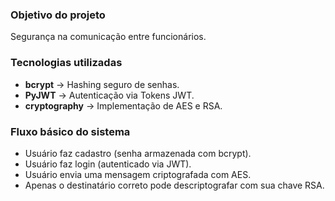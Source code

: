 ### Objetivo do projeto
Segurança na comunicação entre funcionários.
### Tecnologias utilizadas
* <b>bcrypt</b> → Hashing seguro de senhas.
* <b>PyJWT</b> → Autenticação via Tokens JWT.
* <b>cryptography</b> → Implementação de AES e RSA.
### Fluxo básico do sistema
* Usuário faz cadastro (senha armazenada com bcrypt).
* Usuário faz login (autenticado via JWT).
* Usuário envia uma mensagem criptografada com AES.
* Apenas o destinatário correto pode descriptografar com sua chave RSA.
